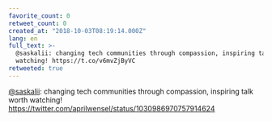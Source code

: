 ```yaml
---
favorite_count: 0
retweet_count: 0
created_at: "2018-10-03T08:19:14.000Z"
lang: en
full_text: >-
  @saskalii: changing tech communities through compassion, inspiring talk worth
  watching! https://t.co/v6mvZjByVC
retweeted: true
---
```


[@saskalii](https://twitter.com/saskalii): changing tech communities through
compassion, inspiring talk worth watching!
<https://twitter.com/aprilwensel/status/1030986970757914624>
